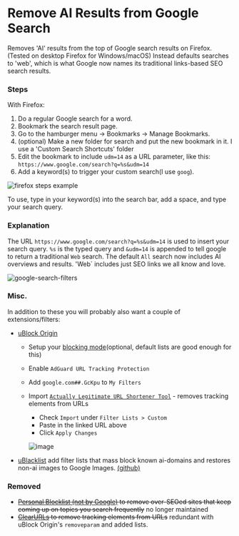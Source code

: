 # Remove AI Results from Google Search
Removes 'AI' results from the top of Google search results on Firefox. (Tested on desktop Firefox for Windows/macOS)
Instead defaults searches to 'web', which is what Google now names its traditional links-based SEO search results.

### Steps
With Firefox:
1. Do a regular Google search for a word.
2. Bookmark the search result page.
3. Go to the hamburger menu → Bookmarks → Manage Bookmarks.
5. (optional) Make a new folder for search and put the new bookmark in it. I use a 'Custom Search Shortcuts' folder
6. Edit the bookmark to include `udm=14` as a URL parameter, like this: `https://www.google.com/search?q=%s&udm=14`
7. Add a keyword(s) to trigger your custom search(I use `goog`).

![firefox steps example](https://github.com/stevenya97/remove-ai-google/assets/10717304/d7639b84-75d6-4867-83ff-0dbcf1117164)

To use, type in your keyword(s) into the search bar, add a space, and type your search query.

### Explanation
The URL `https://www.google.com/search?q=%s&udm=14` is used to insert your search query. `%s` is the typed query and `&udm=14` is appended to tell google to return a traditional `Web` search. The default `All` search now includes AI overviews and results. 'Web` includes just SEO links we all know and love.

![google-search-filters](https://github.com/stevenya97/remove-ai-google/assets/10717304/1029d62c-79ee-42af-b1ad-6c98fb848835)

### Misc.
In addition to these you will probably also want a couple of extensions/filters:
- [uBlock Origin](https://addons.mozilla.org/en-US/firefox/addon/ublock-origin/)
    - Setup your [blocking mode](https://github.com/gorhill/uBlock/wiki/Blocking-mode)(optional, default lists are good enough for this)
    - Enable `AdGuard URL Tracking Protection`
    - Add `google.com##.GcKpu` to `My Filters`
    - Import [`Actually Legitimate URL Shortener Tool`](https://raw.githubusercontent.com/DandelionSprout/adfilt/master/LegitimateURLShortener.txt) - removes tracking elements from URLs
      - Check `Import` under `Filter Lists > Custom`
      - Paste in the linked URL above
      - Click `Apply Changes`
        
       ![image](https://github.com/stevenya97/remove-ai-google/assets/10717304/72c855c2-b553-4051-abb5-b09304fe111f)
- [uBlacklist](https://iorate.github.io/ublacklist/subscriptions#ai-generated-content) add filter lists that mass block known ai-domains and restores non-ai images to Google Images. [(github)](https://github.com/iorate/ublacklist)

### Removed
- ~~[Personal Blocklist (not by Google)](https://addons.mozilla.org/en-US/firefox/addon/personal-blocklist/) to remove over-SEOed sites that keep coming up on topics you search frequently~~ no longer maintained
- ~~[ClearURLs](https://addons.mozilla.org/en-US/firefox/addon/clearurls/) to remove tracking elements from URLs~~ redundant with uBlock Origin's `removeparam` and added lists.
